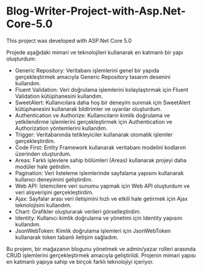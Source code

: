 # Blog-Writer-Project-with-Asp.Net-Core-5.0
This project was developed with ASP.Net Core 5.0 

 Projede aşağıdaki mimari ve teknolojileri kullanarak en katmanlı bir yapı oluşturdum:

* Generic Repository: Veritabanı işlemlerini genel bir yapıda gerçekleştirmek amacıyla Generic Repository tasarım desenini kullandım.
* Fluent Validation: Veri doğrulama işlemlerini kolaylaştırmak için Fluent Validation kütüphanesini kullandım.
* SweetAlert: Kullanıcılara daha hoş bir deneyim sunmak için SweetAlert kütüphanesini kullanarak bildirimler ve uyarılar oluşturdum.
* Authentication ve Authorize: Kullanıcıların kimlik doğrulama ve yetkilendirme işlemlerini gerçekleştirmek için Authentication ve Authorization yöntemlerini 
  kullandım.
* Trigger: Veritabanında tetikleyiciler kullanarak otomatik işlemler gerçekleştirdim.
* Code First: Entity Framework kullanarak veritabanı modelini kodlarım üzerinden oluşturdum.
* Areas: Farklı işlevlere sahip bölümleri (Areas) kullanarak projeyi daha modüler hale getirdim.
* Pagination: Veri listeleme işlemlerinde sayfalama yapısını kullanarak kullanıcı deneyimini geliştirdim.
* Web API: İstemcilere veri sunumu yapmak için Web API oluşturdum ve veri alışverişini gerçekleştirdim.
* Ajax: Sayfalar arası veri iletişimini hızlı ve etkili hale getirmek için Ajax teknolojisini kullandım.
* Chart: Grafikler oluşturarak verileri görselleştirdim.
* Identity: Kullanıcı kimlik doğrulama ve yönetimi için Identity yapısını kullandım.
* JsonWebToken: Kimlik doğrulama işlemleri için JsonWebToken kullanarak token tabanlı iletişim sağladım.
  
Bu projem, bir mağazanın blogunu yönetmek ve admin/yazar rolleri arasında CRUD işlemlerini gerçekleştirmek amacıyla geliştirildi.
Projenin mimari yapısı en katmanlı yapıya sahip ve birçok farklı teknolojiyi içeriyor.
